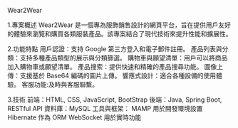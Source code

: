  Wear2Wear

 1.專案概述
Wear2Wear 是一個專為服飾銷售設計的網頁平台，旨在提供用戶友好的體驗來瀏覽和購買各類服裝產品。該專案結合了現代技術來提升性能和擴展性。

2.功能特點
 用戶認證：支持 Google 第三方登入和電子郵件註冊。
 產品列表與分類：支持多種產品類型的展示與分類篩選。
 購物車與願望清單：用戶可以將商品加入購物車或願望清單。
 產品搜索：提供快速和精確的產品搜尋功能。
 圖像上傳：支援基於 Base64 編碼的圖片上傳。
 響應式設計：適合各種設備的使用體驗。
 客服功能:及時與客服聯繫。

3.技術
 前端：HTML, CSS, JavaScript, BootStrap
 後端：Java, Spring Boot, RESTful API
 資料庫：MySQL
 工具與框架：
   MAMP 用於開發環境設置
   Hibernate 作為 ORM
   WebSocket 用於實時功能
